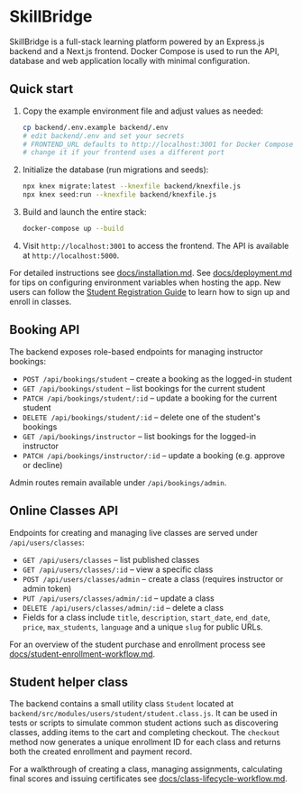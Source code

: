 # SkillBridge

SkillBridge is a full-stack learning platform powered by an Express.js backend and a Next.js frontend. Docker Compose is used to run the API, database and web application locally with minimal configuration.

## Quick start

1. Copy the example environment file and adjust values as needed:

   ```bash
   cp backend/.env.example backend/.env
   # edit backend/.env and set your secrets
   # FRONTEND_URL defaults to http://localhost:3001 for Docker Compose
   # change it if your frontend uses a different port
   ```

2. Initialize the database (run migrations and seeds):

   ```bash
   npx knex migrate:latest --knexfile backend/knexfile.js
   npx knex seed:run --knexfile backend/knexfile.js
   ```

3. Build and launch the entire stack:

   ```bash
   docker-compose up --build
   ```

4. Visit `http://localhost:3001` to access the frontend. The API is available at `http://localhost:5000`.

For detailed instructions see [docs/installation.md](docs/installation.md).
See [docs/deployment.md](docs/deployment.md) for tips on configuring environment variables when hosting the app.
New users can follow the [Student Registration Guide](docs/student-registration-guide.md) to learn how to sign up and enroll in classes.

## Booking API

The backend exposes role-based endpoints for managing instructor bookings:

- `POST /api/bookings/student` – create a booking as the logged-in student
- `GET /api/bookings/student` – list bookings for the current student
- `PATCH /api/bookings/student/:id` – update a booking for the current student
- `DELETE /api/bookings/student/:id` – delete one of the student's bookings
- `GET /api/bookings/instructor` – list bookings for the logged-in instructor
- `PATCH /api/bookings/instructor/:id` – update a booking (e.g. approve or decline)

Admin routes remain available under `/api/bookings/admin`.

## Online Classes API

Endpoints for creating and managing live classes are served under `/api/users/classes`:

- `GET /api/users/classes` – list published classes
- `GET /api/users/classes/:id` – view a specific class
- `POST /api/users/classes/admin` – create a class (requires instructor or admin token)
- `PUT /api/users/classes/admin/:id` – update a class
- `DELETE /api/users/classes/admin/:id` – delete a class
- Fields for a class include `title`, `description`, `start_date`, `end_date`, `price`, `max_students`, `language` and a unique `slug` for public URLs.

For an overview of the student purchase and enrollment process see [docs/student-enrollment-workflow.md](docs/student-enrollment-workflow.md).

## Student helper class

The backend contains a small utility class `Student` located at
`backend/src/modules/users/student/student.class.js`. It can be used in tests or
scripts to simulate common student actions such as discovering classes, adding
items to the cart and completing checkout. The `checkout` method now generates a
unique enrollment ID for each class and returns both the created enrollment and
payment record.


For a walkthrough of creating a class, managing assignments, calculating final scores and issuing certificates see [docs/class-lifecycle-workflow.md](docs/class-lifecycle-workflow.md).
